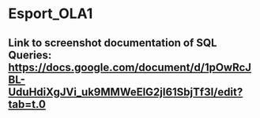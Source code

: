 # Esport_OLA1

## Link to screenshot documentation of SQL Queries: https://docs.google.com/document/d/1pOwRcJBL-UduHdiXgJVi_uk9MMWeElG2jI61SbjTf3I/edit?tab=t.0
